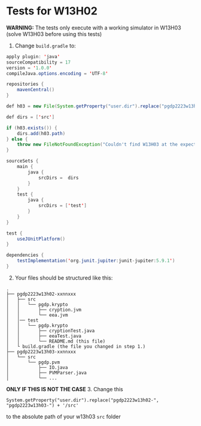 # Tests for W13H02

**WARNING:** The tests only execute with a working simulator in W13H03 (solve W13H03 before using this tests)

1. Change `build.gradle` to:
```java
apply plugin: 'java'
sourceCompatibility = 17
version = '1.0.0'
compileJava.options.encoding = 'UTF-8'

repositories {
    mavenCentral()
}

def h03 = new File(System.getProperty("user.dir").replace("pgdp2223w13h02-", "pgdp2223w13h03-") + '/src')

def dirs = ['src']

if (h03.exists()) {
    dirs.add(h03.path)
} else {
    throw new FileNotFoundException("Couldn't find W13H03 at the expected location, please follow the steps in ".toUpperCase() + System.getProperty("user.dir") + "/test/pgdp/krypto/README.md")
}

sourceSets {
    main {
        java {
            srcDirs =  dirs
        }
    }
    test {
        java {
            srcDirs = ['test']
        }
    }
}

test {
    useJUnitPlatform()
}

dependencies {
    testImplementation('org.junit.jupiter:junit-jupiter:5.9.1')
}
```

2. Your files should be structured like this:
```
.
├── pgdp2223w13h02-xxnnxxx
│   ├── src
│   │   └── pgdp.krypto
│   │       ├── cryption.jvm
│   │       └── eea.jvm
│   │── test
│   │   └── pgdp.krypto
│   │       ├── cryptionTest.java
│   │       ├── eeaTest.java
│   │       └── README.md (this file)
│   └ build.gradle (the file you changed in step 1.)
├── pgdp2223w13h03-xxnnxxx
│   └── src
│       └── pgdp.pvm
│           ├── IO.java
│           ├── PVMParser.java
│           └── ...
```
**ONLY IF THIS IS NOT THE CASE**
3. Change this 


    System.getProperty("user.dir").replace("pgdp2223w13h02-", "pgdp2223w13h03-") + '/src'

to the absolute path of your w13h03 `src` folder